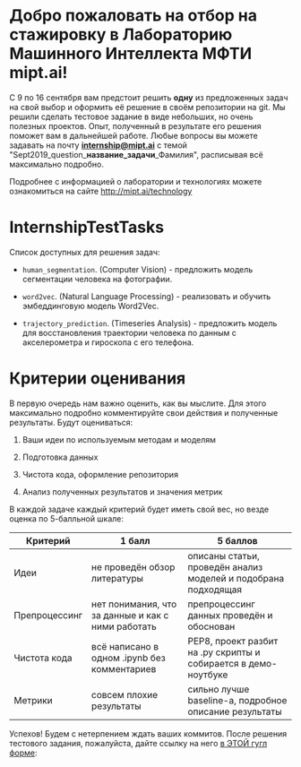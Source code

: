 # Добро пожаловать на отбор на стажировку в Лабораторию Машинного Интеллекта МФТИ mipt.ai!
С 9 по 16 сентября вам предстоит решить **одну** из предложенных задач на свой выбор и оформить её решение в своём репозитории на git. Мы решили сделать тестовое задание в виде небольших, но очень полезных проектов. Опыт, полученный в результате его решения поможет вам в дальнейшей работе.
Любые вопросы вы можете задавать на почту **internship@mipt.ai** с темой "Sept2019_question_**название_задачи**_Фамилия", расписывая всё максимально подробно. 


Подробнее с информацией о лаборатории и технологиях можете ознакомиться на сайте http://mipt.ai/technology

# InternshipTestTasks

Список доступных для решения задач:  

- `human_segmentation`. (Computer Vision) - предложить модель сегментации человека на фотографии. 

- `word2vec`. (Natural Language Processing) - реализовать и обучить эмбеддинговую модель Word2Vec.

- `trajectory_prediction`. (Timeseries Analysis) - предложить модель для восстановления траектории человека по данным с акселерометра и гироскопа с его телефона.

# Критерии оценивания

В первую очередь нам важно оценить, как вы мыслите. Для этого максимально подробно комментируйте свои действия и полученные результаты. Будут оцениваться:

1. Ваши идеи по используемым методам и моделям

2. Подготовка данных

3. Чистота кода, оформление репозитория

4. Анализ полученных результатов и значения метрик

В каждой задаче каждый критерий будет иметь свой вес, но везде оценка по 5-балльной шкале:

| Критерий| 1 балл | 5 баллов |
|---------------|---------------------------------------|--------------------|
|Идеи			|не проведён обзор литературы|описаны статьи, проведён анализ моделей и подобрана подходящая|
|Препроцессинг	|нет понимания, что за данные и как с ними работать|препроцессинг данных проведён и обоснован|
|Чистота кода	|всё написано в одном .ipynb без комментариев|PEP8, проект разбит на .py скрипты и собирается в демо-ноутбуке|
|Метрики		|совсем плохие результаты|сильно лучше baseline-а, подробное описание результаты|



 

Успехов! Будем с нетерпением ждать ваших коммитов. После решения тестового задания, пожалуйста, дайте ссылку на него [в ЭТОЙ гугл форме](https://docs.google.com/forms/d/e/1FAIpQLSd2fve0y1wicir9izQBzN4FBgz7qNBBZPE2lDBFSQvINVbSXQ/viewform?usp=sf_link): 

